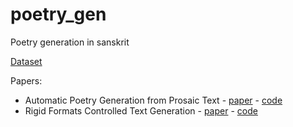 # poetry_gen

Poetry generation in sanskrit

[Dataset](https://drive.google.com/drive/folders/13KWnc_6x4n_v2tBEOfW1NUHZ0JLdmHa4)

Papers:
- Automatic Poetry Generation from Prosaic Text - [paper](https://aclanthology.org/2020.acl-main.223.pdf) - [code](https://github.com/timvdc/poetry)
- Rigid Formats Controlled Text Generation - [paper](https://aclanthology.org/2020.acl-main.68.pdf) - [code](https://github.com/lipiji/SongNet)
